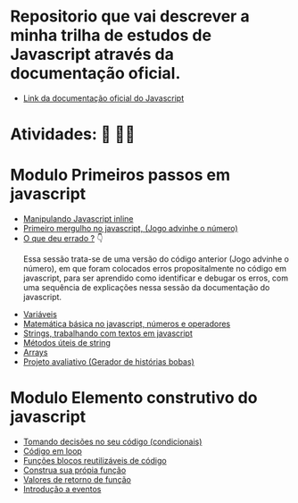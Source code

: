 # Repositorio que vai descrever a minha trilha de estudos de Javascript através da documentação oficial. 

- [Link da documentação oficial do Javascript](https://developer.mozilla.org/pt-BR/docs/Web/JavaScript)

# Atividades: :pencil: :man_technologist:

# Modulo Primeiros passos em javascript

- [Manipulando Javascript inline](https://developer.mozilla.org/pt-BR/docs/Learn/JavaScript/First_steps/What_is_JavaScript#manipuladores_de_javascript_inline)
- [Primeiro mergulho no javascript, (Jogo advinhe o número)](https://developer.mozilla.org/pt-BR/docs/Learn/JavaScript/First_steps/A_first_splash)
- [O que deu errado ?](https://developer.mozilla.org/pt-BR/docs/Learn/JavaScript/First_steps/What_went_wrong) :point_down:
  <p> Essa sessão trata-se de uma versão do código anterior (Jogo advinhe o número), em que foram colocados erros propositalmente no código em javascript,   para ser aprendido como identificar e debugar os erros, com uma sequência de explicações nessa sessão da documentação do javascript. </p>
- [Variáveis](https://developer.mozilla.org/pt-BR/docs/Learn/JavaScript/First_steps/Variables)
- [Matemática básica no javascript, números e operadores](https://developer.mozilla.org/pt-BR/docs/Learn/JavaScript/First_steps/Math)
- [Strings, trabalhando com textos em javascript](https://developer.mozilla.org/pt-BR/docs/Learn/JavaScript/First_steps/Strings)
- [Métodos úteis de string](https://developer.mozilla.org/pt-BR/docs/Learn/JavaScript/First_steps/Useful_string_methods)
- [Arrays](https://developer.mozilla.org/pt-BR/docs/Learn/JavaScript/First_steps/Arrays)
- [Projeto avaliativo (Gerador de histórias bobas)](https://developer.mozilla.org/pt-BR/docs/Learn/JavaScript/First_steps/Silly_story_generator)

# Modulo Elemento construtivo do javascript

- [Tomando decisões no seu código (condicionais)](https://developer.mozilla.org/pt-BR/docs/Learn/JavaScript/Building_blocks/conditionals)
- [Código em loop](https://developer.mozilla.org/pt-BR/docs/Learn/JavaScript/Building_blocks/Looping_code)
- [Funções blocos reutilizáveis de código](https://developer.mozilla.org/pt-BR/docs/Learn/JavaScript/Building_blocks/Functions)
- [Construa sua própia função](https://developer.mozilla.org/pt-BR/docs/Learn/JavaScript/Building_blocks/Build_your_own_function)
- [Valores de retorno de função](https://developer.mozilla.org/pt-BR/docs/Learn/JavaScript/Building_blocks/Return_values)
- [Introdução a eventos](https://developer.mozilla.org/pt-BR/docs/Learn/JavaScript/Building_blocks/Events)